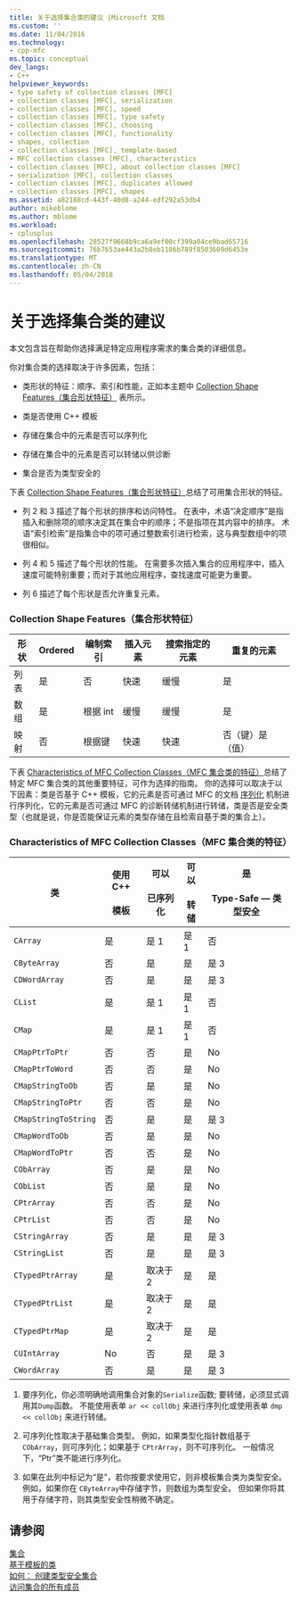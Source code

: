 ```yaml
---
title: 关于选择集合类的建议 |Microsoft 文档
ms.custom: ''
ms.date: 11/04/2016
ms.technology:
- cpp-mfc
ms.topic: conceptual
dev_langs:
- C++
helpviewer_keywords:
- type safety of collection classes [MFC]
- collection classes [MFC], serialization
- collection classes [MFC], speed
- collection classes [MFC], type safety
- collection classes [MFC], choosing
- collection classes [MFC], functionality
- shapes, collection
- collection classes [MFC], template-based
- MFC collection classes [MFC], characteristics
- collection classes [MFC], about collection classes [MFC]
- serialization [MFC], collection classes
- collection classes [MFC], duplicates allowed
- collection classes [MFC], shapes
ms.assetid: a82188cd-443f-40d8-a244-edf292a53db4
author: mikeblome
ms.author: mblome
ms.workload:
- cplusplus
ms.openlocfilehash: 28527f9668b9ca6a9ef00cf399a04ce9bad65716
ms.sourcegitcommit: 76b7653ae443a2b8eb1186b789f8503609d6453e
ms.translationtype: MT
ms.contentlocale: zh-CN
ms.lasthandoff: 05/04/2018
---
```

# <a name="recommendations-for-choosing-a-collection-class"></a>关于选择集合类的建议
本文包含旨在帮助你选择满足特定应用程序需求的集合类的详细信息。  
  
 你对集合类的选择取决于许多因素，包括：  
  
-   类形状的特征：顺序、索引和性能，正如本主题中 [Collection Shape Features（集合形状特征）](#_core_collection_shape_features) 表所示。  
  
-   类是否使用 C++ 模板  
  
-   存储在集合中的元素是否可以序列化  
  
-   存储在集合中的元素是否可以转储以供诊断  
  
-   集合是否为类型安全的  
  
 下表 [Collection Shape Features（集合形状特征）](#_core_collection_shape_features)总结了可用集合形状的特征。  
  
-   列 2 和 3 描述了每个形状的排序和访问特性。 在表中，术语“决定顺序”是指插入和删除项的顺序决定其在集合中的顺序；不是指项在其内容中的排序。 术语“索引检索”是指集合中的项可通过整数索引进行检索，这与典型数组中的项很相似。  
  
-   列 4 和 5 描述了每个形状的性能。 在需要多次插入集合的应用程序中，插入速度可能特别重要；而对于其他应用程序，查找速度可能更为重要。  
  
-   列 6 描述了每个形状是否允许重复元素。  
  
### <a name="_core_collection_shape_features"></a>  Collection Shape Features（集合形状特征）  
  
|形状|Ordered|编制索引|插入元素|搜索指定的元素|重复的元素|  
|-----------|--------------|--------------|-----------------------|----------------------------------|-------------------------|  
|列表|是|否|快速|缓慢|是|  
|数组|是|根据 int|缓慢|缓慢|是|  
|映射|否|根据键|快速|快速|否（键）是（值）|  
  
 下表 [Characteristics of MFC Collection Classes（MFC 集合类的特征）](#_core_characteristics_of_mfc_collection_classes)总结了特定 MFC 集合类的其他重要特征，可作为选择的指南。 你的选择可以取决于以下因素：类是否基于 C++ 模板，它的元素是否可通过 MFC 的文档 [序列化](../mfc/serialization-in-mfc.md) 机制进行序列化，它的元素是否可通过 MFC 的诊断转储机制进行转储，类是否是安全类型（也就是说，你是否能保证元素的类型存储在且检索自基于类的集合上）。  
  
### <a name="_core_characteristics_of_mfc_collection_classes"></a>  Characteristics of MFC Collection Classes（MFC 集合类的特征）  
  
|类|使用 C++<br /><br /> 模板|可以<br /><br /> 已序列化|可以<br /><br /> 转储|是<br /><br /> Type-Safe — 类型安全|  
|-----------|------------------------------|---------------------------|-----------------------|-----------------------|  
|`CArray`|是|是 1|是 1|否|  
|`CByteArray`|否|是|是|是 3|  
|`CDWordArray`|否|是|是|是 3|  
|`CList`|是|是 1|是 1|否|  
|`CMap`|是|是 1|是 1|否|  
|`CMapPtrToPtr`|否|否|是|No|  
|`CMapPtrToWord`|否|否|是|No|  
|`CMapStringToOb`|否|是|是|No|  
|`CMapStringToPtr`|否|否|是|No|  
|`CMapStringToString`|否|是|是|是 3|  
|`CMapWordToOb`|否|是|是|No|  
|`CMapWordToPtr`|否|否|是|No|  
|`CObArray`|否|是|是|No|  
|`CObList`|否|是|是|No|  
|`CPtrArray`|否|否|是|No|  
|`CPtrList`|否|否|是|No|  
|`CStringArray`|否|是|是|是 3|  
|`CStringList`|否|是|是|是 3|  
|`CTypedPtrArray`|是|取决于 2|是|是|  
|`CTypedPtrList`|是|取决于 2|是|是|  
|`CTypedPtrMap`|是|取决于 2|是|是|  
|`CUIntArray`|No|否|是|是 3|  
|`CWordArray`|否|是|是|是 3|  
  
 1. 要序列化，你必须明确地调用集合对象的`Serialize`函数; 要转储，必须显式调用其`Dump`函数。 不能使用表单 `ar << collObj` 来进行序列化或使用表单 `dmp` `<< collObj` 来进行转储。  
  
 2. 可序列化性取决于基础集合类型。 例如，如果类型化指针数组基于 `CObArray`，则可序列化；如果基于 `CPtrArray`，则不可序列化。 一般情况下，“Ptr”类不能进行序列化。  
  
 3. 如果在此列中标记为“是”，若你按要求使用它，则非模板集合类为类型安全。 例如，如果你在 `CByteArray`中存储字节，则数组为类型安全。 但如果你将其用于存储字符，则其类型安全性稍微不确定。  
  
## <a name="see-also"></a>请参阅  
 [集合](../mfc/collections.md)   
 [基于模板的类](../mfc/template-based-classes.md)   
 [如何： 创建类型安全集合](../mfc/how-to-make-a-type-safe-collection.md)   
 [访问集合的所有成员](../mfc/accessing-all-members-of-a-collection.md)

